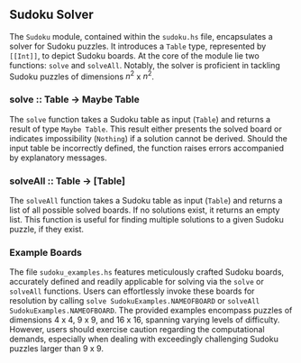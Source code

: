 ## Sudoku Solver

The `Sudoku` module, contained within the `sudoku.hs` file, encapsulates a solver for Sudoku puzzles. It introduces a `Table` type, represented by `[[Int]]`, to depict Sudoku boards. At the core of the module lie two functions: `solve` and `solveAll`. Notably, the solver is proficient in tackling Sudoku puzzles of dimensions $n^2$ x $n^2$.

### solve :: Table -> Maybe Table

The `solve` function takes a Sudoku table as input (`Table`) and returns a result of type `Maybe Table`. This result either presents the solved board or indicates impossibility (`Nothing`) if a solution cannot be derived. Should the input table be incorrectly defined, the function raises errors accompanied by explanatory messages. 

### solveAll :: Table -> [Table]

The `solveAll` function takes a Sudoku table as input (`Table`) and returns a list of all possible solved boards. If no solutions exist, it returns an empty list. This function is useful for finding multiple solutions to a given Sudoku puzzle, if they exist.

### Example Boards

The file `sudoku_examples.hs` features meticulously crafted Sudoku boards, accurately defined and readily applicable for solving via the `solve` or `solveAll` functions. Users can effortlessly invoke these boards for resolution by calling `solve SudokuExamples.NAMEOFBOARD` or `solveAll SudokuExamples.NAMEOFBOARD`. The provided examples encompass puzzles of dimensions $4$ x $4$, $9$ x $9$, and $16$ x $16$, spanning varying levels of difficulty. However, users should exercise caution regarding the computational demands, especially when dealing with exceedingly challenging Sudoku puzzles larger than $9$ x $9$.
